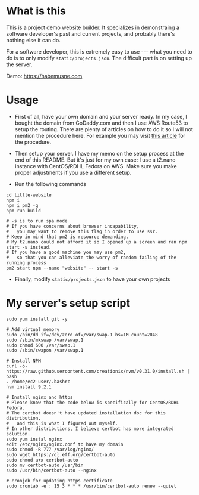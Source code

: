 # What is this

This is a project demo website builder. It specializes in demonstraing a software developer's past and current projects, and probably there's nothing else it can do.

For a software developer, this is extremely easy to use --- what you need to do is to only modify `static/projects.json`. The difficult part is on setting up the server.

Demo: https://habemusne.com

# Usage

- First of all, have your own domain and your server ready. In my case, I bought the domain from GoDaddy.com and then I use AWS Route53 to setup the routing. There are plenty of articles on how to do it so I will not mention the procedure here. For example you may visit [this article](https://blog.vizuri.com/setting-up-godaddy-and-route53-with-ghost-blogger) for the procedure.

- Then setup your server. I have my memo on the setup process at the end of this README. But it's just for my own case: I use a t2.nano instance with CentOS/RDHL Fedora on AWS. Make sure you make proper adjustments if you use a different setup.

- Run the following commands

```
cd little-website
npm i
npm i pm2 -g
npm run build

# -s is to run spa mode
# If you have concerns about browser incapability,
#   you may want to remove this flag in order to use ssr.
# Keep in mind that pm2 is resource demanding.
# My t2.nano could not afford it so I opened up a screen and ran npm start -s instead.
# If you have a good machine you may use pm2,
#   so that you can alleviate the worry of random failing of the running process
pm2 start npm --name "website" -- start -s
```

- Finally, modify `static/projects.json` to have your own projects

# My server's setup script

```
sudo yum install git -y

# Add virtual memory
sudo /bin/dd if=/dev/zero of=/var/swap.1 bs=1M count=2048
sudo /sbin/mkswap /var/swap.1
sudo chmod 600 /var/swap.1
sudo /sbin/swapon /var/swap.1

# Install NPM
curl -o- https://raw.githubusercontent.com/creationix/nvm/v0.31.0/install.sh | bash
. /home/ec2-user/.bashrc
nvm install 9.2.1

# Install nginx and https
# Please know that the code below is specifically for CentOS/RDHL Fedora.
# The certbot doesn't have updated installation doc for this distribution,
#   and this is what I figured out myself.
# In other distributions, I believe certbot has more integrated solution.
sudo yum instal nginx
edit /etc/nginx/nginx.conf to have my domain
sudo chmod -R 777 /var/log/nginx/
sudo wget https://dl.eff.org/certbot-auto
sudo chmod a+x certbot-auto
sudo mv certbot-auto /usr/bin
sudo /usr/bin/certbot-auto --nginx

# cronjob for updating https certificate
sudo crontab -e : 15 3 * * * /usr/bin/certbot-auto renew --quiet
```

